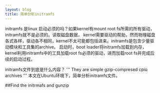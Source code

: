 ```yaml
---
layout: blog
title: 简单分析initramfs
---
```


initramfs 是linux 启动必须的吗？如果kernel有mount root fs所需的所有驱动，initramfs就不是必须的。读取磁盘数据，
kernel需要驱动的帮助，然而物理磁盘各式各样，驱动各不相同，kernel不太可能都包括进来。initramfs是包含少量驱动模块和工具集的archive。
启动时，boot loader将initramfs加载到内存，kernel利用initramfs中的工具加载root fs必须的驱动，进而加载root fs并完成后续的启动过程。

initramfs文件到底是什么内容？
'''
They are simple gzip-compresed cpio archives
'''
本文在Ubuntu环境下，简单分析initramfs文件。



##Find the initrmafs and gunzip

